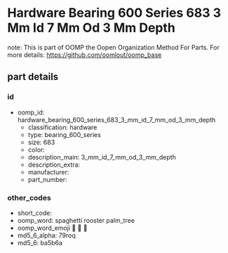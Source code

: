 # Hardware Bearing 600 Series 683 3 Mm Id 7 Mm Od 3 Mm Depth  

note: This is part of OOMP the Oopen Organization Method For Parts. For more details: https://github.com/oomlout/oomp_base

##  part details





### id
* oomp_id: hardware_bearing_600_series_683_3_mm_id_7_mm_od_3_mm_depth
  * classification: hardware
  * type: bearing_600_series
  * size: 683
  * color: 
  * description_main: 3_mm_id_7_mm_od_3_mm_depth
  * description_extra: 
  * manufacturer: 
  * part_number: 

### other_codes
* short_code: 
* oomp_word: spaghetti rooster palm_tree
* oomp_word_emoji :spaghetti: :rooster: :palm_tree:
* md5_6_alpha: 79roq
* md5_6: ba5b6a